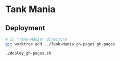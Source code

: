 # Tank Mania

## Deployment

```bash
# in "Tank-Mania" directory
git worktree add ../Tank-Mania_gh-pages gh-pages

./deploy_gh-pages.sh
```
